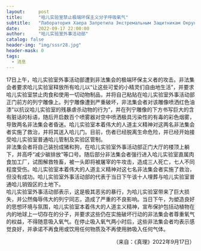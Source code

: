```yaml
---
layout:     post
title:      "哈儿实验室禁止极端环保主义分子呼吸氧气"
subtitle:   "Лаборатория Хаера Запретила Экстремальным Защитникам Окружающей Среды Дышать Кислородом"
date:       2022-09-17 22:00:00
author:     "哈儿实验室外事活动部"
catalog: false
header-img: "img/sssr28.jpg"
header-mask: 0
tags:
  - 消息
---
```


17日上午，哈儿实验室外事活动部遭到非法集会的极端环保主义者的攻击。非法集会者要求哈儿实验室释放所有哈儿以“让这些可爱的小精灵们自由地生活”，并要求哈儿实验室禁止肉食和使用一切动物制品，并将自己粘贴在哈儿实验室外事活动部正门前方的列宁雕像上。列宁雕像遭到严重破坏，非法集会者对该雕像喷洒红色油漆“以抗议哈儿实验室的残暴虐杀动物的行为”，并在列宁雕像的下方书写巨大的含有脏话的标语，随后开启数百个喷雾器对空中喷洒极具污染性的有毒的彩色烟雾，导致两名非法集会者昏迷。哈儿实验室本着伟大的人道主义精神对这两名非法集会者实施了救治，并将其送入哈儿门。目前，伤者已经脱离生命危险，并已经开始接受哈儿实验室普通哈儿管制及实验区管制。  
非法集会者将自己装扮成猪和狗，在哈儿实验室外事活动部正门大厅的楼顶上躺下，并高呼“减少碳排放”等口号。随后部分非法集会者强行进入哈儿实验室直属肉食加工厂，试图解救牲畜，被一头即将被屠宰的牛攻击，造成三人死亡，七人不同程度受伤。哈儿实验室本着伟大的人道主义精神对这七名非法集会者实施了救治，但没有成功。哈儿实验室外事活动部的代表于当日下午该十人埋葬与哈儿实验室普通哈儿销毁区的土地下。  
哈儿实验室外事活动部表示，这是极其恶劣的暴行，为哈儿实验室带来了巨大损失，并公然侮辱伟大的列宁同志，造成了严重的不良影响。当日下午，为塑造良好的思想环境与氛围，哈儿实验室本着伟大的人道主义精神，宣布保护包括动植物在内的地球上一切存在的分子，并要求这些仍在实施破坏行动的非法集会者尊重氧气的权益，不得随意吸入氧气。在停止吸入氧气两小时后，这些非法集会者均表示感觉良好，并承诺不再食用或饮用任何物质及不再使用肺吸入任何气体。
<div style="text-align: right">（来自：《真理》2022年9月17日）</div>